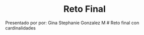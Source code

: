 <h1 align="center">Reto Final</h1>
 Presentado por por: 
    Gina Stephanie Gonzalez M
# Reto final con cardinalidades


